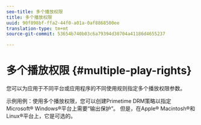 ```yaml
---
seo-title: 多个播放权限
title: 多个播放权限
uuid: 90f898bf-ffa2-44f0-a01a-0af8868500ee
translation-type: tm+mt
source-git-commit: 53654b740b03c6a79394d30704a41186d4655237

---
```



# 多个播放权限 {#multiple-play-rights}

您可以为应用于不同平台或应用程序的不同使用规则指定多个播放权限参数。

示例用例：使用多个播放权限，您可以创建Primetime DRM策略以指定Microsoft® Windows®平台上需要“输出保护”。 但是，在Apple® Macintosh®和Linux®平台上，它是可选的。
